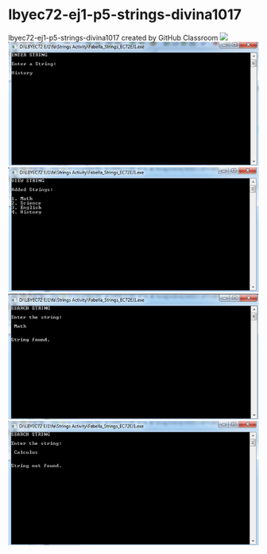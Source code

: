# lbyec72-ej1-p5-strings-divina1017
lbyec72-ej1-p5-strings-divina1017 created by GitHub Classroom
![](1.jpg)
![](2.jpg)
![](3.jpg)
![](4.jpg)
![](5.jpg)

